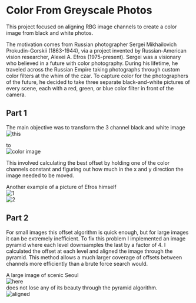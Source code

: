 # Color From Greyscale Photos

This project focused on aligning RBG image channels to create a color image from black and white photos.

The motivation comes from Russian photographer Sergei Mikhailovich Prokudin-Gorskii (1863-1944), via a project invented by Russian-American vision researcher, Alexei A. Efros (1975-present).  Sergei was a visionary who believed in a future with color photography. During his lifetime, he traveled across the Russian Empire taking photographs through custom color filters at the whim of the czar. To capture color for the photographers of the future, he decided to take three separate black-and-white pictures of every scene, each with a red, green, or blue color filter in front of the camera.


## Part 1
The main objective was to transform the 3 channel black and white image  
![this](00125v.jpg)


to  
![color image](00125aligned.jpg)


This involved calculating the best offset by holding one of the color channels constant and figuring out how much in the x and y direction the image needed to be moved.

Another example of a picture of Efros himself  
![1](efros_tableau.jpg)   
![2](aligned_efros_tableau.jpg)

## Part 2
For small images this offset algorithm is quick enough, but for large images it can be extremely inefficient.  To fix this problem I implemented an image pyramid where each level downsamples the last by a factor of 4.  I calculated the offset at each level and aligned the image through the pyramid.  This method allows a much larger coverage of offsets between channels more efficiently than a brute force search would.  

A large image of scenic Seoul  
![here](seoul_tableau.jpg)  
does not lose any of its beauty through the pyramid algorithm.  
![aligned](seoul_aligned.jpg)
